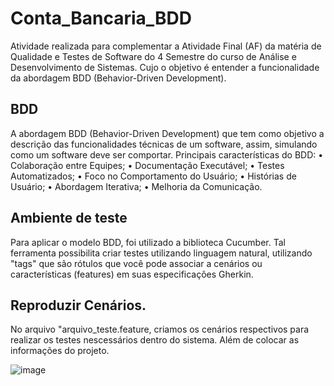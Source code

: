 # Conta_Bancaria_BDD

Atividade realizada para complementar a Atividade Final (AF) da matéria de Qualidade e Testes de Software do 4 Semestre do curso de Análise e Desenvolvimento de Sistemas. Cujo o objetivo é entender a funcionalidade da abordagem BDD (Behavior-Driven Development). 

## BDD 

A abordagem BDD (Behavior-Driven Development) que tem como objetivo a descrição das funcionalidades técnicas de um software, assim, simulando como um software deve ser comportar. 
Principais características do BDD:
• Colaboração entre Equipes;
• Documentação Executável;
• Testes Automatizados;
• Foco no Comportamento do Usuário;
• Histórias de Usuário;
• Abordagem Iterativa;
• Melhoria da Comunicação.

## Ambiente de teste 

Para aplicar o modelo BDD, foi utilizado a biblioteca Cucumber. Tal ferramenta possibilita criar testes utilizando linguagem natural, utilizando "tags" que são rótulos que você pode associar a cenários ou características (features)
em suas especificações Gherkin.

## Reproduzir Cenários. 

No arquivo "arquivo_teste.feature, criamos os cenários respectivos para realizar os testes nescessários dentro do sistema. Além de colocar as informações do projeto.


![image](https://github.com/NicolasSegat0/Conta_Bancaria_BDD/assets/100158925/59ba5c1b-d52b-4f05-84d2-01c650b93dc1)





